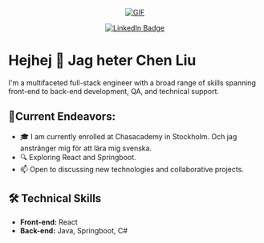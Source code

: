 <p align="center">
  <a href="https://giphy.com/gifs/pudgypenguins-data-code-coding-2IudUHdI075HL02Pkk">
    <img src="https://media.giphy.com/media/2IudUHdI075HL02Pkk/giphy.gif" alt="GIF">
  </a>
</p>

<p align="center">
  <a href="https://www.linkedin.com/in/cherry-liu-277635159/">
    <img src="https://img.shields.io/badge/LinkedIn-blue?style=for-the-badge&logo=linkedin&logoColor=white" alt="LinkedIn Badge">
  </a>
</p>

# Hejhej 👯 Jag heter Chen Liu

I'm a multifaceted full-stack engineer with a broad range of skills spanning front-end to back-end development, QA, and technical support. 


##  🚀Current Endeavors:
- 🎓 I am currently enrolled at Chasacademy in Stockholm. Och jag anstränger mig för att lära mig svenska.
- 🔍 Exploring React and Springboot.
- 📫 Open to discussing new technologies and collaborative projects. 

## 🛠️ Technical Skills

- **Front-end:** React
- **Back-end:** Java, Springboot, C#

